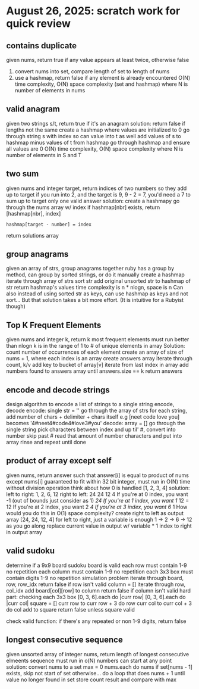 # August 26, 2025: scratch work for quick review

## contains duplicate

given nums, return true if any value appears at least twice, otherwise false

1. convert nums into set, compare length of set to length of nums
2. use a hashmap, return false if any element is already encountered
O(N) time complexity, O(N) space complexity (set and hashmap) where N is number of elements in nums

## valid anagram

given two strings s/t, return true if it's an anagram
solution:
return false if lengths not the same
create a hashmap where values are initialized to 0
go through string s with index so can value into t as well
    add values of s to hashmap
    minus values of t from hashmap
go through hashmap and ensure all values are 0
O(N) time complexity, O(N) space complexity where N is number of elements in S and T

## two sum

given nums and integer target, return indices of two numbers so they add up to target
if you run into 2, and the target is 9, 9 - 2 = 7, you'd need a 7 to sum up to target
only one valid answer
solution:
create a hashmapy
go through the nums array w/ index
    if hashmap[nbr] exists,
        return [hashmap[nbr], index]

    hashmap[target - number] = index
return solutions array

## group anagrams

given an array of strs, group anagrams together
ruby has a group by method, can group by sorted strings, or do it manually
create a hashmap
iterate through array of strs
    sort str
    add original unsorted str to hashmap of str
return hashmap's values
time complexity is n * nlogn, space is n
Can also instead of using sorted str as keys, can use hashmap as keys and not sort...
But that solution takes a bit more effort. (It is intuitive for a Rubyist though)

## Top K Frequent Elements

given nums and integer k, return k most frequent elements
must run better than nlogn
k is in the range of 1 to # of unique elements in array
Solution:
count number of occurrences of each element
create an array of size of nums + 1, where each index is an array
create answers array
iterate through count, k/v
    add key to bucket of array[v]
iterate from last index in array
    add numbers found to answers array until answers.size == k
return answers

## encode and decode strings

design algorithm to encode a list of strings to a single string
encode, decode
encode:
single str = ''
go through the array of strs
    for each string, add number of chars + delimiter + chars itself
    e.g [neet code love you] becomes '4#neet4#code4#love3#you'
decode:
array = []
go through the single string
    pick characters between index and up til' #, convert into number
    skip past #
    read that amount of number characters and put into array
    rinse and repeat until done

## product of array except self

given nums, return answer such that answer[i] is equal to product of nums except nums[i]
guaranteed to fit within 32 bit integer, must run in O(N) time without division operation
think about how 0 is handled
[1, 2, 3, 4]
solution:
left to right:
1, 2, 6, 12
right to left:
24 24 12 4
If you're at 0 index, you want -1 (out of bounds just consider as 1) *24
If you're at 1 index, you want 1* 12 = 12
If you're at 2 index, you want 2 *4
If you're at 3 index, you want 6* 1
How would you do this in O(1) space complexity?
create right to left as output array
[24, 24, 12, 4]
for left to right, just a variable is enough
1 -> 2 -> 6 -> 12 as you go along
replace current value in output w/ variable * 1 index to right in output array

## valid sudoku

determine if a 9x9 board sudoku board is valid
each row must contain 1-9 no repetition
each column must contain 1-9 no repetition
each 3x3 box must contain digits 1-9 no repetition
simulation problem
iterate through board, row, row_idx
    return false if row isn't valid
    column = []
    iterate through row, col_idx
        add board[col][row] to column
    return false if column isn't valid
hard part: checking each 3x3 box
[0, 3, 6].each do |curr row|
    [0, 3, 6].each do |curr col|
        square = []
        curr row to curr row + 3 do row
            curr col to curr col + 3 do col
                add to square
        return false unless square valid

check valid function:
if there's any repeated or non 1-9 digits, return false

## longest consecutive sequence

given unsorted array of integer nums, return length of longest consecutive elmeents sequence
must run in o(N)
numbers can start at any point
solution:
convert nums to a set
max = 0
nums.each do nums
    if set[nums - 1] exists, skip not start of set
    otherwise... do a loop that does nums + 1 until value no longer found in set
    store count result and compare with max
